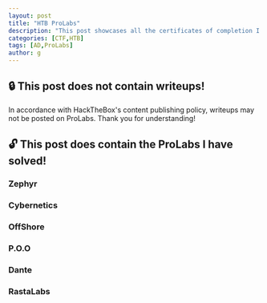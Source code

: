 ```yaml
---
layout: post
title: "HTB ProLabs"
description: "This post showcases all the certificates of completion I’ve earned from the HackTheBox ProLabs I’ve completed."
categories: [CTF,HTB]
tags: [AD,ProLabs]
author: g
---
```


## 🔒 This post does not contain writeups!
In accordance with HackTheBox's content publishing policy, writeups may not be posted on ProLabs. Thank you for understanding!


## 🔓 This post does contain the ProLabs I have solved!

### Zephyr
<object data="/images/Zephyr.pdf" width="810" height="580" type='application/pdf'></object>


### Cybernetics
<object data="/images/Cybernetics.pdf" width="810" height="580" type='application/pdf'></object>


### OffShore
<object data="/images/Offshore.pdf" width="810" height="580" type='application/pdf'></object>


### P.O.O
<object data="/images/P.O.O.pdf" width="810" height="580" type='application/pdf'></object>


### Dante
<object data="/images/Dante.pdf" width="810" height="580" type='application/pdf'></object>


### RastaLabs
<object data="/images/RastaLabs.pdf" width="810" height="580" type='application/pdf'></object>